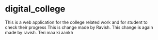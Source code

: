 # digital_college
This is a web application for the college related work and for student to check their progress
This is change made by Ravish.
This change is again made by ravish.
Teri maa ki aankh
